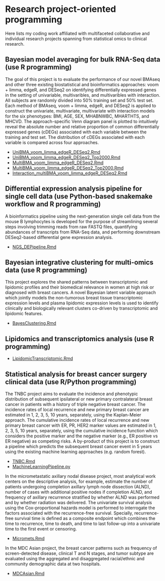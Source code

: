 # Research project-oriented programming

Here lists my coding work affiliated with multifaceted collaborative and individual research projects spanning from statistical omics to clinical research.


## **Bayesian model averaging for bulk RNA-Seq data (use R programming)**
The goal of this project is to evaluate the performance  of our novel BMAseq and other three existing biostatistical and bioinformatics approaches: voom + limma, edgeR, and DESeq2 on identifying differentially expressed genes in the setting of univariable, multivaribles, and multivaribles with interaction. All subjects are randomly divided into 50% training set and 50% test set. Each method of BMAseq,  voom + limma, edgeR, and DESeq2 is applied to construct the univariate, multivariate, multivariate with interaction models for the six phenotypes: BMI, AGE, SEX, MHABNWBC, MHARTHTS, and MHCVD. The approach-specific Venn diagram panel is plotted to intuitively reveal the absolute number and relative proportion of common differentially expressed genes (cDEGs) associated with each variable between the training and test set. The distribution of cDEGs associated with each variable is compared across four approaches.

- [UniBMA_voom_limma_edgeR_DESeq2.Rmd](UniBMA_voom_limma_edgeR_DESeq2.Rmd)
- [UniBMA_voom_limma_edgeR_DESeq2_Top2000.Rmd](UniBMA_voom_limma_edgeR_DESeq2_Top2000.Rmd)
- [MultiBMA_voom_limma_edgeR_DESeq2.Rmd](MultiBMA_voom_limma_edgeR_DESeq2.Rmd)
- [MultiBMA_voom_limma_edgeR_DESeq2_Top2000.Rmd](MultiBMA_voom_limma_edgeR_DESeq2_Top2000.Rmd)
- [Interaction_multiBMA_voom_limma_edgeR_DESeq2.Rmd](Interaction_multiBMA_voom_limma_edgeR_DESeq2.Rmd)
  
## **Differential expression analysis pipeline for single cell data (use Python-based snakemake workflow and R programming)**
A bioinformatics pipeline using the next-generation single cell data from the mouse B lymphocytes is developed for the purpose of streamlining several steps involving trimming reads from raw FASTQ files, quantifying abundances of transcripts from RNA-Seq data, and performing downstream DESeq2-based differential gene expression analysis. 
  - [NGS_DEPipeline.Rmd](NGS_DEPipeline.Rmd)

## **Bayesian integrative clustering for multi-omics data (use R programming)**
This project explores the shared patterns between transcriptomic and lipidomic profiles and their biomedical relevance in women at high risk or diagnosed with breast cancers. A novel Bayesian latent variable approach which jointly models the non-tumorous breast tissue transcriptomic expression levels and plasma lipidomic expression levels is used to identify clinically and biologically relevant clusters co-driven by transcriptomic and lipidomic features.
  - [BayesClustering.Rmd](BayesClustering.Rmd)
 
## **Lipidomics and transcriptomics analysis (use R programming)**
  - [LipidomicTranscriptomic.Rmd](LipidomicTranscriptomic.Rmd)

## **Statistical analysis for breast cancer surgery clinical data (use R/Python programming)**
The TNBC project aims to evaluate the incidence and phenotypic distribution of subsequent ipsilateral or new primary contralateral breast cancer in patients with a history of triple negative breast cancer. The incidence rates of local recurrence and new primary breast cancer are estimated in 1, 2, 3, 5, 10 years, separately, using the Kaplan-Meier approach. The cumulative incidence rates of local recurrence and new primary breast cancer with ER, PR, HER2 marker values are estimated in 1, 2, 3, 5, 10 years, separately, using the cumulative incidence function which considers the positive marker and the negative marker (e.g., ER positive vs ER negative) as competing risks. A by-product of this project is to construct a pipeline which predicts the subsequent breast cancer event in 5 years using the existing machine learning approaches (e.g. random forest).

- [TNBC.Rmd](TNBC.Rmd)
- [MachineLearningPipeline.py](MachineLearningPipeline.py)

In the micrometastatic axillary nodal disease project, most analytical work centers on the descriptive analysis, for example, estimate the number of patients undergoing completion axillary lymph node dissection (ALND), number of cases with additional positive nodes if completion ALND, and frequency of axillary recurrence stratified by whether ALND was performed and by whether radiation was delivered. The univariate survival analysis using the Cox-proportional hazards model is performed to interrogate the factors associated with the recurrence-free survival. Specially, recurrence-free survival time is defined as a composite endpoint which combines the time to recurrence, time to death, and time to last follow-up into a univariate time to the first event or censoring. 

- [Micromets.Rmd](Micromets.Rmd)

In the MDC Asian project, the breast cancer patterns such as frequency of screen-detected disease, clinical T and N stages, and tumor subtype are evaluated using the aggregated and disaggregated racial/ethnic and community demographic data at two hospitals.
- [MDCAsian.Rmd](MDCAsian.Rmd)
